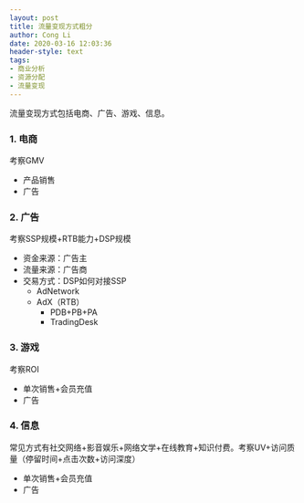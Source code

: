 ```yaml
---
layout: post
title: 流量变现方式粗分
author: Cong Li 
date: 2020-03-16 12:03:36
header-style: text
tags:
- 商业分析
- 资源分配
- 流量变现 
---
```

流量变现方式包括电商、广告、游戏、信息。

### 1. 电商

考察GMV

  * 产品销售
  * 广告

### 2. 广告

考察SSP规模+RTB能力+DSP规模

  * 资金来源：广告主
  * 流量来源：广告商
  * 交易方式：DSP如何对接SSP 
      * AdNetwork
      * AdX（RTB） 
          * PDB+PB+PA
          * TradingDesk

### 3. 游戏

考察ROI

  * 单次销售+会员充值
  * 广告

### 4. 信息

常见方式有社交网络+影音娱乐+网络文学+在线教育+知识付费。考察UV+访问质量（停留时间+点击次数+访问深度）

  * 单次销售+会员充值
  * 广告